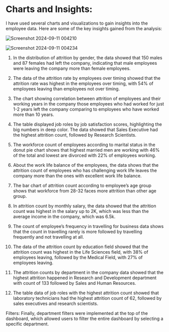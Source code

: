 # Charts and Insights: #

I have used several charts and visualizations to gain insights into the employee data. Here are some of the key insights gained from the analysis:

![Screenshot 2024-09-11 004210](https://github.com/user-attachments/assets/9761bc30-bf2c-458e-88ac-75a75d60408f)

![Screenshot 2024-09-11 004234](https://github.com/user-attachments/assets/9457aeae-67f9-43f5-8604-e1fdb837bef8)

1.	In the distribution of attrition by gender, the data showed that 150 males and 87 females had left the company, indicating that male employees were leaving the company more than female employees.
   
2.	The data of the attrition rate by employees over timing showed that the attrition rate was highest in the employees over timing, with 54% of employees leaving than employees not over timing.
  
3.	The chart showing correlation between attrition of employees and their working years in the company those employees who had worked for just 1-2 years left the company comparing to employees who have worked more than 10 years.

4.	The table displayed job roles by job satisfaction scores, highlighting the big numbers in deep color. The data showed that Sales Executive had the highest attrition count, followed by Research Scientists.

5.	The workforce count of employees according to marital status in the donut pie chart shows that highest married men are working with 46% of the total and lowest are divorced with 22% of employees working.

6.	About the work life balance of the employees, the data shows that the attrition count of employees who has challenging work life leaves the company more than the ones with excellent work life balance.

7.	The bar chart of attrition count according to employee’s age group shows that workforce from 28-32 faces more attrition than other age group.

8.	In attrition count by monthly salary, the data showed that the attrition count was highest in the salary up to 2K, which was less than the average income in the company, which was 6.5k.

9.	The count of employee’s frequency in travelling for business data shows that the count in travelling rarely is more followed by travelling frequently and not travelling at all.

10.	The data of the attrition count by education field showed that the attrition count was highest in the Life Sciences field, with 38% of employees leaving, followed by the Medical Field, with 27% of employees leaving.

11.	The attrition counts by department in the company data showed that the highest attrition happened in Research and Development department with count of 133 followed by Sales and Human Resources.

12.	 The table data of job roles with the highest attrition count showed that laboratory technicians had the highest attrition count of 62, followed by sales executives and research scientists.

Filters: Finally, department filters were implemented at the top of the dashboard, which allowed users to filter the entire dashboard by selecting a specific department.


